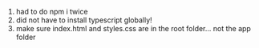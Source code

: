1. had to do npm i twice
2. did not have to install typescript globally!
3. make sure index.html and styles.css are in the root folder... not the app folder
